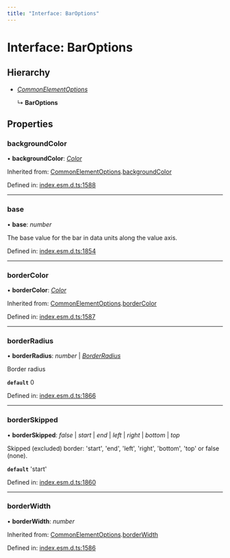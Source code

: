 ```yaml
---
title: "Interface: BarOptions"
---
```


# Interface: BarOptions

## Hierarchy

* [*CommonElementOptions*](commonelementoptions.md)

  ↳ **BarOptions**

## Properties

### backgroundColor

• **backgroundColor**: [*Color*](../README.md#color)

Inherited from: [CommonElementOptions](commonelementoptions.md).[backgroundColor](commonelementoptions.md#backgroundcolor)

Defined in: [index.esm.d.ts:1588](https://github.com/chartjs/Chart.js/blob/b319f2cf/types/index.esm.d.ts#L1588)

___

### base

• **base**: *number*

The base value for the bar in data units along the value axis.

Defined in: [index.esm.d.ts:1854](https://github.com/chartjs/Chart.js/blob/b319f2cf/types/index.esm.d.ts#L1854)

___

### borderColor

• **borderColor**: [*Color*](../README.md#color)

Inherited from: [CommonElementOptions](commonelementoptions.md).[borderColor](commonelementoptions.md#bordercolor)

Defined in: [index.esm.d.ts:1587](https://github.com/chartjs/Chart.js/blob/b319f2cf/types/index.esm.d.ts#L1587)

___

### borderRadius

• **borderRadius**: *number* \| [*BorderRadius*](borderradius.md)

Border radius

**`default`** 0

Defined in: [index.esm.d.ts:1866](https://github.com/chartjs/Chart.js/blob/b319f2cf/types/index.esm.d.ts#L1866)

___

### borderSkipped

• **borderSkipped**: *false* \| *start* \| *end* \| *left* \| *right* \| *bottom* \| *top*

  Skipped (excluded) border: 'start', 'end', 'left',  'right', 'bottom', 'top' or false (none).

**`default`** 'start'

Defined in: [index.esm.d.ts:1860](https://github.com/chartjs/Chart.js/blob/b319f2cf/types/index.esm.d.ts#L1860)

___

### borderWidth

• **borderWidth**: *number*

Inherited from: [CommonElementOptions](commonelementoptions.md).[borderWidth](commonelementoptions.md#borderwidth)

Defined in: [index.esm.d.ts:1586](https://github.com/chartjs/Chart.js/blob/b319f2cf/types/index.esm.d.ts#L1586)
